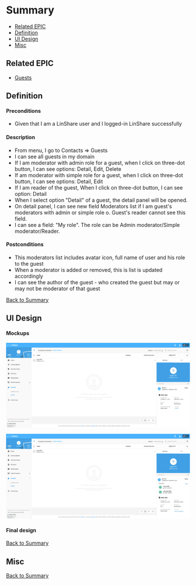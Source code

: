 # Summary

* [Related EPIC](#related-epic)
* [Definition](#definition)
* [UI Design](#ui-design)
* [Misc](#misc)

## Related EPIC

* [Guests](./README.md)

## Definition

#### Preconditions

- Given that I am a LinShare user and I logged-in LinShare successfully

#### Description

- From menu, I go to Contacts => Guests
- I can see all guests in my domain
- If I am moderator with admin role for a guest, when I click on three-dot button, I can see options: Detail, Edit, Delete
- If am moderator with simple role for a guest, when  I click on three-dot button, I can see options: Detail, Edit
- If I am reader of the guest, When I click on three-dot button, I can see option: Detail
- When I select option "Detail" of a guest, the detail panel will be opened. 
- On detail panel, I can see new field Moderators list if I am guest's moderators with admin or simple role o. Guest's reader cannot see this field.
- I can see a field: "My role". The role can be Admin moderator/Simple moderator/Reader. 

#### Postconditions

- This moderators list includes avatar icon, full name of user and his role to the guest 
- When a moderator is added or removed, this is list is updated accordingly
- I can see the author of the guest - who created the guest but may or may not be  moderator of that guest

[Back to Summary](#summary)

## UI Design

#### Mockups

![story483](./mockups/483.1.png)

![story483](./mockups/483.2.png)

#### Final design

[Back to Summary](#summary)
## Misc

[Back to Summary](#summary)
